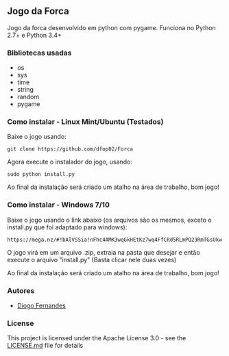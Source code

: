 ## Jogo da Forca

Jogo da forca desenvolvido em python com pygame.
Funciona no Python 2.7+ e Python 3.4+

### Bibliotecas usadas
* os
* sys
* time
* string
* random
* pygame

### Como instalar - Linux Mint/Ubuntu (Testados)

Baixe o jogo usando:
```
git clone https://github.com/dfop02/Forca
```
Agora execute o instalador do jogo, usando:
```
sudo python install.py
```
Ao final da instalação será criado um atalho na área de trabalho, bom jogo!

### Como instalar - Windows 7/10
Baixe o jogo usando o link abaixo (os arquivos são os mesmos, exceto o install.py que foi adaptado para windows):
```
https://mega.nz/#!bAlVSSia!nFhc4AMK3wqGkHEtKz7wq4FfCRd5RLmPQ23RmTGsUkw
```
O jogo virá em um arquivo .zip, extraia na pasta que desejar e então execute o arquivo "install.py" (Basta clicar nele duas vezes)

Ao final da instalação será criado um atalho na área de trabalho, bom jogo!

### Autores

* [Diogo Fernandes](https://github.com/dfop02)

### License

This project is licensed under the Apache License 3.0 - see the [LICENSE.md](LICENSE.md) file for details
